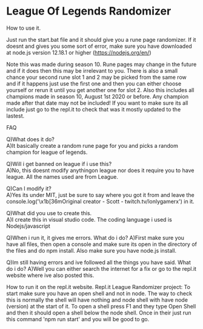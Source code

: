 # League Of Legends Randomizer
How to use it.

Just run the start.bat file and it should give you a rune page randomizer. If it doesnt and gives you some sort of error, make sure you have downloaded at node.js version 12.18.1 or higher (https://nodejs.org/en/)

Note this was made during season 10. Rune pages may change in the future and if it does then this may be irrelevant to you.
There is also a small chance your second rune slot 1 and 2 may be picked from the same row and if it happens just use the first one and then you can either choose yourself or rerun it until you get another one for slot 2. Also this includes all champions made in season 10, August 1st 2020 or before. Any champion made after that date may not be included! If you want to make sure its all include just go to the repl.it to check that was it mostly updated to the lastest.

FAQ

Q)What does it do?  
A)It basically create a random rune page for you and picks a random champion for league of legends.

Q)Will i get banned on league if i use this?  
A)No, this doesnt modify anythingon league nor does it require you to have league. All the names used are from League.

Q)Can I modify it?  
A)Yes its under MIT, just be sure to say where you got it from and leave the console.log('\x1b[36mOriginal creator - Scott - twitch.tv/lonlygamerx') in it.

Q)What did you use to create this.  
A)I create this in visual studio code. The coding language i used is Nodejs/javascript

Q)When i run it, it gives me errors. What do i do?
A)First make sure you have all files, then open a console and make sure its open in the directory of the files and do npm install. Also make sure you have node.js install.

Q)Im still having errors and ive followed all the things you have said. What do i do?
A)Well you can either search the internet for a fix or go to the repl.it website where ive also posted this.

How to run it on the repl.it website.
Repl.it League Randomizer project:
To start make sure you have an open shell and not in node. The way to check this is normally the shell will have nothing and node shell with have node (version) at the start of it. To open a shell press F1 and they type Open Shell and then it should open a shell below the node shell. Once in their just run this command 'npm run start' and you will be good to go.
